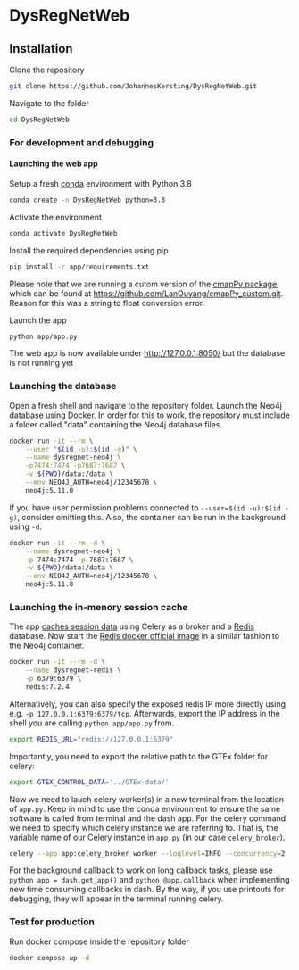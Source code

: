 # DysRegNetWeb

## Installation
Clone the repository
``` bash
git clone https://github.com/JohannesKersting/DysRegNetWeb.git
```

Navigate to the folder
``` bash
cd DysRegNetWeb
```

### For development and debugging

#### Launching the web app
Setup a fresh [conda](https://conda.io/projects/conda/en/latest/user-guide/install/index.html) environment with Python 3.8
``` bash
conda create -n DysRegNetWeb python=3.8
```

Activate the environment
``` bash
conda activate DysRegNetWeb
```

Install the required dependencies using pip
``` bash
pip install -r app/requirements.txt
```
Please note that we are running a cutom version of the [cmapPy package](https://pypi.org/project/cmapPy/), which can be found at https://github.com/LanOuyang/cmapPy_custom.git. Reason for this was a string to float conversion error.

Launch the app
``` bash
python app/app.py
```

The web app is now available under http://127.0.0.1:8050/ but the database is not running yet

### Launching the database
Open a fresh shell and navigate to the repository folder. 
Launch the Neo4j database using [Docker](https://docs.docker.com/engine/install/ubuntu/).
In order for this to work, the repository must include a folder called "data" containing the Neo4j database files.

``` bash
docker run -it --rm \
    --user "$(id -u):$(id -g)" \
    --name dysregnet-neo4j \
    -p7474:7474 -p7687:7687 \
    -v ${PWD}/data:/data \
    --env NEO4J_AUTH=neo4j/12345678 \
    neo4j:5.11.0
```
If you have user permission problems connected to `--user=$(id -u):$(id -g)`, consider omitting this.
Also, the container can be run in the background using `-d`.
``` bash
docker run -it --rm -d \
    --name dysregnet-neo4j \
    -p 7474:7474 -p 7687:7687 \
    -v ${PWD}/data:/data \
    --env NEO4J_AUTH=neo4j/12345678 \
    neo4j:5.11.0
```

### Launching the in-menory session cache
The app [caches session data](https://dash.plotly.com/background-callback-caching) using Celery as a broker and a [Redis](https://redis.io/docs/) database.
Now start the [Redis docker official image](https://www.docker.com/blog/how-to-use-the-redis-docker-official-image/) in a similar fashion to the Neo4j container.
``` bash
docker run -it --rm -d \
    --name dysregnet-redis \
    -p 6379:6379 \
    redis:7.2.4
```
Alternatively, you can also specify the exposed redis IP more directly using e.g. `-p 127.0.0.1:6379:6379/tcp`.
Afterwards, export the IP address in the shell you are calling `python app/app.py` from.
``` bash
export REDIS_URL="redis://127.0.0.1:6379"
```
Importantly, you need to export the relative path to the GTEx folder for celery:
``` bash
export GTEX_CONTROL_DATA='../GTEx-data/'
```
Now we need to lauch celery worker(s) in a new terminal from the location of `app.py`.
Keep in mind to use the conda environment to ensure the same software is called from terminal and the dash app.
For the celery command we need to specify which celery instance we are referring to.
That is, the variable name of our Celery instance in `app.py` (in our case `celery_broker`).
``` bash
celery --app app:celery_broker worker --loglevel=INFO --concurrency=2
```
For the background callback to work on long callback tasks, please use `python app = dash.get_app()` and `python @app.callback` when implementing new time consuming callbacks in dash.
By the way, if you use printouts for debugging, they will appear in the terminal running celery. 

### Test for production
Run docker compose inside the repository folder
``` bash
docker compose up -d
```

